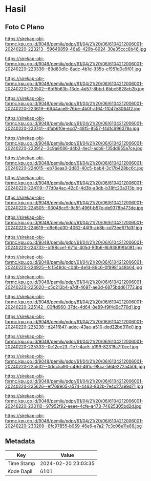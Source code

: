 # Hasil

## Foto C Plano

https://sirekap-obj-formc.kpu.go.id/9048/pemilu/pdpr/61/04/21/20/06/6104212006001-20240220-223213--59649859-46a9-429b-8924-30e35ccc8b46.jpg

https://sirekap-obj-formc.kpu.go.id/9048/pemilu/pdpr/61/04/21/20/06/6104212006001-20240220-223336--89d80d1c-8adc-4b1d-935b-cf951d0e9f01.jpg

https://sirekap-obj-formc.kpu.go.id/9048/pemilu/pdpr/61/04/21/20/06/6104212006001-20240220-223502--6bf5b63b-13dc-4d57-8bbd-6bbc5828cb2b.jpg

https://sirekap-obj-formc.kpu.go.id/9048/pemilu/pdpr/61/04/21/20/06/6104212006001-20240220-223619--6944ace9-76be-4b0f-af64-1f047e3064f2.jpg

https://sirekap-obj-formc.kpu.go.id/9048/pemilu/pdpr/61/04/21/20/06/6104212006001-20240220-223741--4fab6f0e-ecd7-48f5-8557-f4d1c696379a.jpg

https://sirekap-obj-formc.kpu.go.id/9048/pemilu/pdpr/61/04/21/20/06/6104212006001-20240220-223912--3c9a8086-d4b3-4ec1-acb8-135dd955a7ce.jpg

https://sirekap-obj-formc.kpu.go.id/9048/pemilu/pdpr/61/04/21/20/06/6104212006001-20240220-224015--eb76eaa3-2d83-40c5-bab4-3c17b428bc6c.jpg

https://sirekap-obj-formc.kpu.go.id/9048/pemilu/pdpr/61/04/21/20/06/6104212006001-20240220-224119--77d0a4ac-42c0-4d3b-a3db-b38fc23a313b.jpg

https://sirekap-obj-formc.kpu.go.id/9048/pemilu/pdpr/61/04/21/20/06/6104212006001-20240220-224505--93048cc5-9c5f-496f-b57e-de9378b473de.jpg

https://sirekap-obj-formc.kpu.go.id/9048/pemilu/pdpr/61/04/21/20/06/6104212006001-20240220-224619--d8e6cd30-4062-44f9-ab8b-cd73ee67fd3f.jpg

https://sirekap-obj-formc.kpu.go.id/9048/pemilu/pdpr/61/04/21/20/06/6104212006001-20240220-224733--bf88ccef-671d-405d-83b6-6b93889fb081.jpg

https://sirekap-obj-formc.kpu.go.id/9048/pemilu/pdpr/61/04/21/20/06/6104212006001-20240220-224925--fcf548dc-c04b-4e1d-89c6-0f8981b48b64.jpg

https://sirekap-obj-formc.kpu.go.id/9048/pemilu/pdpr/61/04/21/20/06/6104212006001-20240220-225020--c5c213b4-a7df-4697-ae0d-6875bdd61772.jpg

https://sirekap-obj-formc.kpu.go.id/9048/pemilu/pdpr/61/04/21/20/06/6104212006001-20240220-225142--00ffd960-37dc-4d64-8e89-f9f4d9c770d1.jpg

https://sirekap-obj-formc.kpu.go.id/9048/pemilu/pdpr/61/04/21/20/06/6104212006001-20240220-225238--d241f847-adec-43ae-a510-ded22bd311e0.jpg

https://sirekap-obj-formc.kpu.go.id/9048/pemilu/pdpr/61/04/21/20/06/6104212006001-20240220-225333--0c12ee23-f1e7-4ac5-b199-82318c7f0cef.jpg

https://sirekap-obj-formc.kpu.go.id/9048/pemilu/pdpr/61/04/21/20/06/6104212006001-20240220-225532--0ddc5a90-c49d-461c-98ca-564e272a450b.jpg

https://sirekap-obj-formc.kpu.go.id/9048/pemilu/pdpr/61/04/21/20/06/6104212006001-20240220-225626--ef769905-a574-4463-832b-7e4c27a99d71.jpg

https://sirekap-obj-formc.kpu.go.id/9048/pemilu/pdpr/61/04/21/20/06/6104212006001-20240220-230110--97952f92-eeee-4cfe-a473-74625305bd2d.jpg

https://sirekap-obj-formc.kpu.go.id/9048/pemilu/pdpr/61/04/21/20/06/6104212006001-20240220-230208--8fc97855-b959-46e6-a7a2-7c3c06e11e86.jpg


## Metadata

| Key        | Value               |
| ---------- | ------------------- |
| Time Stamp | 2024-02-20 23:03:35 |
| Kode Dapil | 6101                |



